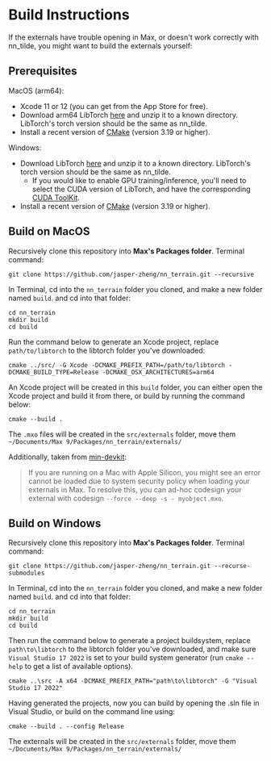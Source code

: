 # Build Instructions

If the externals have trouble opening in Max, or doesn't work correctly with nn_tilde, you might want to build the externals yourself:

## Prerequisites

MacOS (arm64): 
 - Xcode 11 or 12 (you can get from the App Store for free).
 - Download arm64 LibTorch [here](https://pytorch.org/get-started/locally/) and unzip it to a known directory. LibTorch's torch version should be the same as nn_tilde.
 - Install a recent version of [CMake](https://cmake.org/download/) (version 3.19 or higher).

Windows:
 - Download LibTorch [here](https://pytorch.org/get-started/locally/) and unzip it to a known directory. LibTorch's torch version should be the same as nn_tilde.  
   - If you would like to enable GPU training/inference, you'll need to select the CUDA version of LibTorch, and have the corresponding [CUDA ToolKit](https://developer.nvidia.com/cuda-toolkit).  
 - Install a recent version of [CMake](https://cmake.org/download/) (version 3.19 or higher).  

## Build on MacOS

Recursively clone this repository into **Max's Packages folder**. Terminal command:

```
git clone https://github.com/jasper-zheng/nn_terrain.git --recursive
```

In Terminal, cd into the `nn_terrain` folder you cloned, and make a new folder named `build`. and cd into that folder:

```
cd nn_terrain
mkdir build
cd build
```

Run the command below to generate an Xcode project, replace `path/to/libtorch` to the libtorch folder you've downloaded:

```
cmake ../src/ -G Xcode -DCMAKE_PREFIX_PATH=/path/to/libtorch -DCMAKE_BUILD_TYPE=Release -DCMAKE_OSX_ARCHITECTURES=arm64  
```

An Xcode project will be created in this `build` folder, you can either open the Xcode project and build it from there, or build by running the command below:

```
cmake --build .
```

The `.mxo` files will be created in the `src/externals` folder, move them `~/Documents/Max 9/Packages/nn_terrain/externals/`


Additionally, taken from [min-devkit](https://github.com/Cycling74/min-devkit/tree/main):

> If you are running on a Mac with Apple Silicon, you might see an error cannot be loaded due to system security policy when loading your externals in Max. To resolve this, you can ad-hoc codesign your external with codesign `--force --deep -s - myobject.mxo`.

## Build on Windows

Recursively clone this repository into **Max's Packages folder**. Terminal command:

```
git clone https://github.com/jasper-zheng/nn_terrain.git --recurse-submodules
```

In Terminal, cd into the `nn_terrain` folder you cloned, and make a new folder named `build`. and cd into that folder:

```
cd nn_terrain
mkdir build
cd build
```

Then run the command below to generate a project buildsystem, replace `path\to\libtorch` to the libtorch folder you've downloaded, and make sure `Visual Studio 17 2022` is set to your build system generator (run `cmake --help` to get a list of available options).

```
cmake ..\src -A x64 -DCMAKE_PREFIX_PATH="path\to\libtorch" -G "Visual Studio 17 2022"
```

Having generated the projects, now you can build by opening the .sln file in Visual Studio, or build on the command line using:

```
cmake --build . --config Release
```

The externals will be created in the `src/externals` folder, move them `~/Documents/Max 9/Packages/nn_terrain/externals/`

